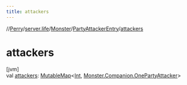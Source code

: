 ```yaml
---
title: attackers
---
```

//[Perry](../../../../index.html)/[server.life](../../index.html)/[Monster](../index.html)/[PartyAttackerEntry](index.html)/[attackers](attackers.html)



# attackers



[jvm]\
val [attackers](attackers.html): [MutableMap](https://kotlinlang.org/api/latest/jvm/stdlib/kotlin.collections/-mutable-map/index.html)<[Int](https://kotlinlang.org/api/latest/jvm/stdlib/kotlin/-int/index.html), [Monster.Companion.OnePartyAttacker](../-companion/-one-party-attacker/index.html)>




